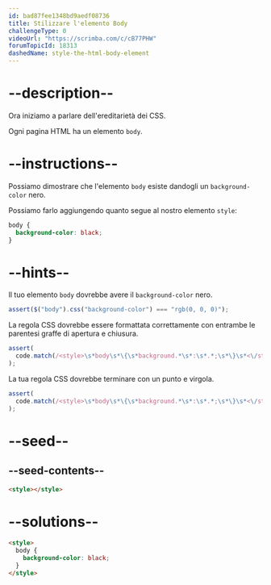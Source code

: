 ```yaml
---
id: bad87fee1348bd9aedf08736
title: Stilizzare l'elemento Body
challengeType: 0
videoUrl: "https://scrimba.com/c/cB77PHW"
forumTopicId: 18313
dashedName: style-the-html-body-element
---
```


# --description--

Ora iniziamo a parlare dell'ereditarietà dei CSS.

Ogni pagina HTML ha un elemento `body`.

# --instructions--

Possiamo dimostrare che l'elemento `body` esiste dandogli un `background-color` nero.

Possiamo farlo aggiungendo quanto segue al nostro elemento `style`:

```css
body {
  background-color: black;
}
```

# --hints--

Il tuo elemento `body` dovrebbe avere il `background-color` nero.

```js
assert($("body").css("background-color") === "rgb(0, 0, 0)");
```

La regola CSS dovrebbe essere formattata correttamente con entrambe le parentesi graffe di apertura e chiusura.

```js
assert(
  code.match(/<style>\s*body\s*\{\s*background.*\s*:\s*.*;\s*\}\s*<\/style>/i)
);
```

La tua regola CSS dovrebbe terminare con un punto e virgola.

```js
assert(
  code.match(/<style>\s*body\s*\{\s*background.*\s*:\s*.*;\s*\}\s*<\/style>/i)
);
```

# --seed--

## --seed-contents--

```html
<style></style>
```

# --solutions--

```html
<style>
  body {
    background-color: black;
  }
</style>
```
